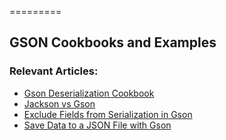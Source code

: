 =========

## GSON Cookbooks and Examples


### Relevant Articles: 
- [Gson Deserialization Cookbook](http://www.baeldung.com/gson-deserialization-guide)
- [Jackson vs Gson](http://www.baeldung.com/jackson-vs-gson)
- [Exclude Fields from Serialization in Gson](http://www.baeldung.com/gson-exclude-fields-serialization)
- [Save Data to a JSON File with Gson](https://www.baeldung.com/gson-save-file)
